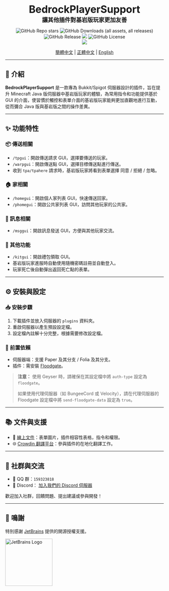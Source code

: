 <div align="center">
  <font size="6"><b>BedrockPlayerSupport</b></font><br>
  <font size="4"><b>讓其他插件對基岩版玩家更加友善</b></font>
</div>

<p align="center">
  <img alt="GitHub Repo stars" src="https://img.shields.io/github/stars/DongShaoNB/BedrockPlayerSupport">
  <img alt="GitHub Downloads (all assets, all releases)" src="https://img.shields.io/github/downloads/DongShaoNB/BedrockPlayerSupport/total">
  <img alt="GitHub Release" src="https://img.shields.io/github/v/release/DongShaoNB/BedrockPlayerSupport">
  <a title="Crowdin" target="_blank" href="https://crowdin.com/project/mcbps"><img src="https://badges.crowdin.net/mcbps/localized.svg"></a>
  <img alt="GitHub License" src="https://img.shields.io/github/license/DongShaoNB/BedrockPlayerSupport">
  <br>
  <img src="https://bstats.org/signatures/bukkit/BedrockPlayerSupport.svg">
</p>

<p align="center">
  <a href="https://github.com/DongShaoNB/BedrockPlayerSupport/blob/master/README.md">簡體中文</a> |
  <a href="https://github.com/DongShaoNB/BedrockPlayerSupport/blob/master/README_TW.md">正體中文</a> |
  <a href="https://github.com/DongShaoNB/BedrockPlayerSupport/blob/master/README_EN.md">English</a>
</p>

---

## 📖 介紹

**BedrockPlayerSupport** 是一款專為 Bukkit/Spigot 伺服器設計的插件，旨在提升 Minecraft Java 版伺服器中基岩版玩家的體驗，為常用指令和功能提供基於 GUI 的介面，使習慣於觸控和表單介面的基岩版玩家能夠更加直觀地進行互動，從而彌合 Java 版與基岩版之間的操作差異。

---

## ✨ 功能特性

### 📦 傳送相關

- `/tpgui`：開啟傳送請求 GUI，選擇要傳送的玩家。
- `/warpgui`：開啟傳送點 GUI，選擇目標傳送點進行傳送。
- 收到 `tpa/tpahere` 請求時，基岩版玩家將看到表單選擇 同意 / 拒絕 / 忽略。

### 🏠 家相關

- `/homegui`：開啟個人家列表 GUI，快速傳送回家。
- `/phomegui`：開啟公共家列表 GUI，訪問其他玩家的公共家。

### 💬 訊息相關

- `/msggui`：開啟訊息發送 GUI，方便與其他玩家交流。

### 🎁 其他功能

- `/kitgui`：開啟禮包領取 GUI。
- 基岩版玩家進服時自動使用隨機密碼註冊並自動登入。
- 玩家死亡後自動彈出返回死亡點的表單。

---

## ⚙️ 安裝與設定

### 📥 安裝步驟

1. 下載插件並放入伺服器的 `plugins` 資料夾。
2. 重啟伺服器以產生預設設定檔。
3. 設定檔內註解十分完整，根據需要修改設定檔。

### 🔗 前置依賴

- 伺服器端：支援 Paper 及其分支 / Folia 及其分支。
- 插件：需安裝 [Floodgate](https://geysermc.org/download#floodgate)。

> **注意：** 使用 Geyser 時，請確保在其設定檔中將 `auth-type` 設定為 `floodgate`。
>
> 如果使用代理伺服器（如 BungeeCord 或 Velocity），請在代理伺服器的 Floodgate 設定檔中將 `send-floodgate-data` 設定為 `true`。

---

## 📚 文件與支援

- 📖 [線上文件](https://docs.bps.dsnb.cc)：表單圖片，插件相容性表格，指令和權限。
- 🌐 [Crowdin 翻譯平台](https://zh.crowdin.com/project/mcbps)：參與插件的在地化翻譯工作。

---

## 👥 社群與交流

- 💬 QQ 群：`159323818`
- 💬 Discord： [加入我們的 Discord 伺服器](https://discord.gg/bnpzsmPz26)

歡迎加入社群，回饋問題、提出建議或參與開發！

---

## 🙏 鳴謝

特別感謝 [JetBrains](https://jb.gg/OpenSourceSupport) 提供的開源授權支援。

<p align="left">
  <img src="https://resources.jetbrains.com/storage/products/company/brand/logos/jb_beam.svg" alt="JetBrains Logo" width="150">
</p>
